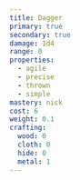 ```yaml
---
title: Dagger
primary: true
secondary: true
damage: 1d4
range: 0
properties:
  - agile
  - precise
  - thrown
  - simple
mastery: nick
cost: 6
weight: 0.1
crafting:
  wood: 0
  cloth: 0
  hide: 0
  metal: 1
---
```


